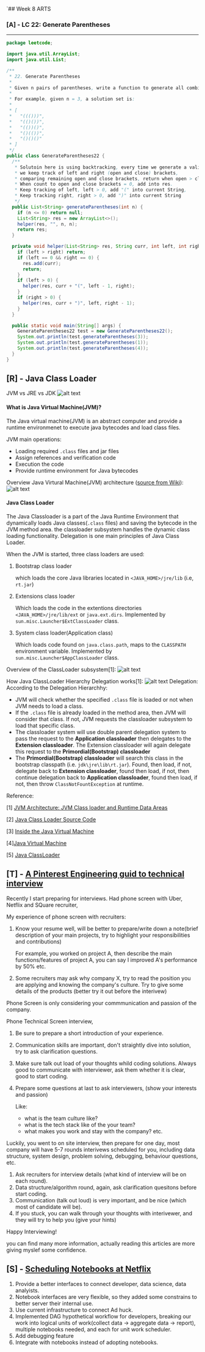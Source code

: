 `## Week 8 ARTS

### [A] - LC 22: Generate Parentheses
---
```java
package leetcode;

import java.util.ArrayList;
import java.util.List;

/**
 * 22. Generate Parentheses
 *
 * Given n pairs of parentheses, write a function to generate all combinations of well-formed parentheses.
 *
 * For example, given n = 3, a solution set is:
 *
 * [
 *   "((()))",
 *   "(()())",
 *   "(())()",
 *   "()(())",
 *   "()()()"
 * ]
 */
public class GenerateParentheses22 {
  /**
   * Solutoin here is using backtracking, every time we generate a valid sequence,
   * we keep track of left and right (open and close) brackets, 
   * comparing remaining open and close brackets, return when open > close. 
   * When count to open and close brackets = 0, add into res.
   * Keep tracking of left, left > 0, add "(" into current String,
   * Keep tracking right, right > 0, add ")" into current String
   */
  public List<String> generateParentheses(int n) {
    if (n <= 0) return null;
    List<String> res = new ArrayList<>();
    helper(res, "", n, n);
    return res;
  }

  private void helper(List<String> res, String curr, int left, int right) {
    if (left > right) return;
    if (left == 0 && right == 0) {
      res.add(curr);
      return;
    }
    if (left > 0) {
      helper(res, curr + "(", left - 1, right);
    }
    if (right > 0) {
      helper(res, curr + ")", left, right - 1);
    }
  }

  public static void main(String[] args) {
    GenerateParentheses22 test = new GenerateParentheses22();
    System.out.println(test.generateParentheses(3));
    System.out.println(test.generateParentheses(1));
    System.out.println(test.generateParentheses(4));
  }
}
```
[R] - Java Class Loader
---
JVM vs JRE vs JDK
![alt text](./images/JVM_JRE_JDK.png)

#### What is Java Virtual Machine(JVM)?
The Java virtual machine(JVM) is an abstract computer and provide a runtime environmenet to execute java 
bytecodes and load class files.

JVM main operations:
- Loading required `.class` files and jar files
- Assign references and verification code
- Execution the code
- Provide runtime environment for Java bytecodes

Overview Java Virtural Machine(JVM) architecture ([source from Wiki](https://www.wikiwand.com/en/**Java_virtual_machine)):
![alt text](./images/JVM_architecture.png)

#### Java Class Loader
The Java Classloader is a part of the Java Runtime Environment that dynamically loads Java classes(`.class` files) and saving the bytecode in the JVM method area. the classloader subsystem handles the dynamic class loading functionality. Delegation is one main principles of Java Class Loader.

When the JVM is started, three class loaders are used:

1. Bootstrap class loader

    which loads the core Java libraries located in `<JAVA_HOME>/jre/lib` (i.e, `rt.jar`)
2. Extensions class loader

    Which loads the code in the extentions directories `<JAVA_HOME>/jre/lib/ext` or `java.ext.dirs`. Implemented by `sun.misc.Launcher$ExtClassLoader` class.

3. System class loader(Application class)

    Which loads code found on `java.class.path`, maps to the `CLASSPATH` environment variable. Implemented by `sun.misc.Launcher$AppClassLoader` class.

Overview of the ClassLoader subsystem[1]:
![alt text](./images/Java_classload_arc.png)

How Java ClassLoader Hierarchy Delegation works[1]:
![alt text](./images/Java_classload_hierarchy.png)
Delegation: According to the Delegation Hierarchhy:
- JVM will check whether the specified `.class` file is loaded or not when JVM needs to load a class.
- If the `.class` file is already loaded in the method area, then JVM will consider that class. If not, JVM requests the classloader subsystem to load that specific class.
- The classloader system will use double parent delegation system to pass the request to the **Application classloader** then delegates to the **Extension classloader**. The Extension classloader will again delegate this request to the **Primordial(Bootstrap) classloader**
- The **Primordial(Bootstrap) classloader** will search this class in the bootstrap classpath (i.e. `jdk\jre\lib\rt.jar`).  Found, then load, if not, delegate back to **Extension classloader**, found then load, if not, then continue delegation back to **Application classloader**, found then load, if not, then throw `ClassNotFountException` at runtime.


Reference:

[1] [JVM Architecture: JVM Class loader and Runtime Data Areas](https://www.javacodegeeks.com/2018/04/jvm-architecture-jvm-class-loader-and-runtime-data-areas.html)

[2] [Java Class Loader Source Code](https://github.com/frohoff/jdk8u-jdk/blob/master/src/share/classes/java/lang/ClassLoader.java#L64)

[3] [Inside the Java Virtual Machine](https://www.artima.com/insidejvm/ed2/index.html)

[4][Java Virtual Machine](https://www.wikiwand.com/en/Java_virtual_machine)

[5] [Java ClassLoader](https://www.wikiwand.com/en/Java_Classloader)


[T] - [A Pinterest Engineering guid to technical interview](https://medium.com/@Pinterest_Engineering/a-pinterest-engineering-guide-to-technical-interviews-1c2471c2d139)
---
Recently I start preparing for interviews. Had phone screen with Uber, Netflix and SQuare recruiter,

My experience of phone screen with recruiters:
1. Know your resume well, will be better to prepare/write down a note(brief description of your main projects, try to highlight your responsibilities and contributions)
   
    For example, you worked on project A, then describe the main functions/features of project A, you can say I improved A's performance by 50% etc.
2. Some recruiters may ask why company X, try to read the position you are applying and knowing the company's culture. Try to give some details of the products (better try it out before the interivew)

Phone Screen is only considering your commmunication and passion of the company. 

Phone Technical Screen interview,
  
1. Be sure to prepare a short introduction of your experience.
2. Communication skills are important, don't straightly dive into solution, try to ask clarification questions. 
3. Make sure talk out load of your thoughts whild coding solutions. Always good to communicate with interviewer, ask them whether it is clear, good to start coding. 
4. Prepare some questions at last to ask interviewers, (show your interests and passion)
    
    Like: 
    - what is the team culture like? 
    - what is the tech stack like of the your team?
    - what makes you work and stay with the company? etc.
   
Luckily, you went to on site interview, then prepare for one day, most company will have 5-7 rounds interivews scheduled for you, including data structure, system design, problem solving, debugging, behaviour questions, etc.

1. Ask recruiters for interview details (what kind of interview will be on each round).
2. Data structure/algorithm round, again, ask clarification quesitons before start coding. 
3. Communication (talk out loud) is very important, and be nice (which most of candidate will be).
4. If you stuck, you can walk through your thoughts with interivewer, and they will try to help you (give your hints)
  
Happy Interviewing!

you can find many more information, actually reading this articles are more giving myslef some confidence.  

[S] - [Scheduling Notebooks at Netflix](https://medium.com/netflix-techblog/scheduling-notebooks-348e6c14cfd6)
---
1. Provide a better interfaces to connect developer, data science, data analyists. 
2. Notebook interfaces are very flexible, so they added some constrains to better server their internal use.
3. Use current infrastructure to connect Ad huck.
4. Implemented DAG hypothetical workflow for developers, breaking our work into logical units of work(collect data -> aggregate data -> report), multiple notebooks needed, and each for unit work scheduler.
5. Add debugging feature
6. Integrate with notebooks instead of adopting notebooks.

